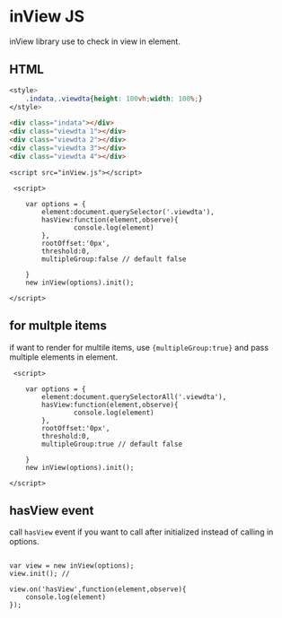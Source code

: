 # inView JS

inView library use to check in view in element.

## HTML

```css
<style>
    .indata,.viewdta{height: 100vh;width: 100%;}
</style>
```

```html
<div class="indata"></div>
<div class="viewdta 1"></div>
<div class="viewdta 2"></div>
<div class="viewdta 3"></div>
<div class="viewdta 4"></div>
```

```JS
<script src="inView.js"></script>

 <script>

    var options = {
        element:document.querySelector('.viewdta'),
        hasView:function(element,observe){
                console.log(element)
        },
        rootOffset:'0px',
        threshold:0,
        multipleGroup:false // default false

    }
    new inView(options).init();

</script>

```
## for multple items
if want to render for multile items, use ```{multipleGroup:true}``` and pass multiple elements in element.

```JS
 <script>

    var options = {
        element:document.querySelectorAll('.viewdta'),
        hasView:function(element,observe){
                console.log(element)
        },
        rootOffset:'0px',
        threshold:0,
        multipleGroup:true // default false

    }
    new inView(options).init();

</script>
```

## hasView event 
call ```hasView``` event if you want to call after initialized instead of calling in options.

```JS

var view = new inView(options);
view.init(); // 

view.on('hasView',function(element,observe){
    console.log(element)
});
```

